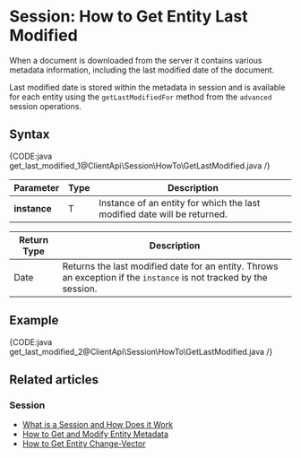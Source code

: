 # Session: How to Get Entity Last Modified 

When a document is downloaded from the server it contains various metadata information, including the last modified date of the document.  

Last modified date is stored within the metadata in session and is available for each entity using the `getLastModifiedFor` method from the `advanced` session operations.

## Syntax

{CODE:java get_last_modified_1@ClientApi\Session\HowTo\GetLastModified.java /}

| Parameter | Type | Description |
| --------- | ---- | ----------- |
| **instance** | T | Instance of an entity for which the last modified date will be returned. |

| Return Type | Description |
| ----------- | ----------- |
| Date | Returns the last modified date for an entity. Throws an exception if the `instance` is not tracked by the session. |


## Example

{CODE:java get_last_modified_2@ClientApi\Session\HowTo\GetLastModified.java /}

## Related articles

### Session

- [What is a Session and How Does it Work](../../../client-api/session/what-is-a-session-and-how-does-it-work)
- [How to Get and Modify Entity Metadata](../../../client-api/session/how-to/get-and-modify-entity-metadata)
- [How to Get Entity Change-Vector](../../../client-api/session/how-to/get-entity-change-vector)
